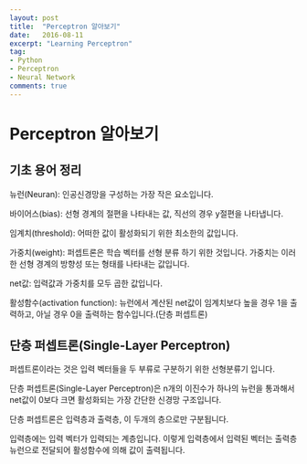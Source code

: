 ```yaml
---
layout: post
title:  "Perceptron 알아보기"
date:   2016-08-11
excerpt: "Learning Perceptron"
tag:
- Python
- Perceptron
- Neural Network
comments: true
---
```


# Perceptron 알아보기

## 기초 용어 정리

뉴런(Neuran): 인공신경망을 구성하는 가장 작은 요소입니다.

바이어스(bias): 선형 경계의 절편을 나타내는 값, 직선의 경우 y절편을 나타냅니다.

임계치(threshold): 어떠한 값이 활성화되기 위한 최소한의 값입니다.

가중치(weight): 퍼셉트론은 학습 벡터를 선형 분류 하기 위한 것입니다. 가중치는 이러한 선형 경계의 방향성 또는 형태를 나타내는 값입니다.

net값: 입력값과 가중치를 모두 곱한 값입니다.

활성함수(activation function): 뉴런에서 계산된 net값이 임계치보다 높을 경우 1을 출력하고, 아닐 경우 0을 출력하는 함수입니다.(단층 퍼셉트론)


## 단층 퍼셉트론(Single-Layer Perceptron)

퍼셉트론이라는 것은 입력 벡터들을 두 부류로 구분하기 위한 선형분류기 입니다.

단층 퍼셉트론(Single-Layer Perceptron)은 n개의 이진수가 하나의 뉴런을 통과해서 net값이 0보다 크면 활성화되는 가장 간단한 신경망 구조입니다.

단층 퍼셉트론은 입력층과 출력층, 이 두개의 층으로만 구분됩니다.

입력층에는 입력 벡터가 입력되는 계층입니다. 이렇게 입력층에서 입력된 벡터는 출력층 뉴런으로 전달되어 활성함수에 의해 값이 출력됩니다.
